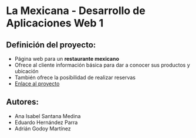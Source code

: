 # La Mexicana - Desarrollo de Aplicaciones Web 1

## Definición del proyecto: 
+ Página web para un **restaurante mexicano**
+ Ofrece al cliente información básica para dar a conocer sus productos y ubicación
+ También ofrece la posibilidad de realizar reservas
+ [Enlace al proyecto](https://ewargreymon.github.io/LaMexicana/index.html)

## Autores: 
+ Ana Isabel Santana Medina 
+ Eduardo Hernández Parra
+ Adrián Godoy Martínez

